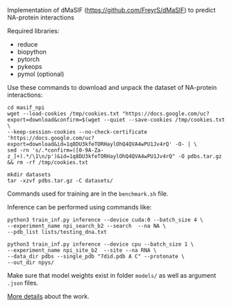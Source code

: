 Implementation of dMaSIF (https://github.com/FreyrS/dMaSIF) to predict NA-protein interactions

Required libraries:
- reduce 
- biopython
- pytorch
- pykeops
- pymol (optional)

Use these commands to download and unpack the dataset of NA-protein interactions:
```
cd masif_npi
wget --load-cookies /tmp/cookies.txt "https://docs.google.com/uc?export=download&confirm=$(wget --quiet --save-cookies /tmp/cookies.txt  \
--keep-session-cookies --no-check-certificate 'https://docs.google.com/uc?export=download&id=1q8DU3kfeTORHaylOhQ4QVA4wPU1Jv4rQ' -O- | \
sed -rn 's/.*confirm=([0-9A-Za-z_]+).*/\1\n/p')&id=1q8DU3kfeTORHaylOhQ4QVA4wPU1Jv4rQ" -O pdbs.tar.gz && rm -rf /tmp/cookies.txt

mkdir datasets
tar -xzvf pdbs.tar.gz -C datasets/
```
Commands used for training are in the `benchmark.sh` file.
    
Inference can be performed using commands like:
```
python3 train_inf.py inference --device cuda:0 --batch_size 4 \
--experiment_name npi_search_b2 --search  --na NA \
--pdb_list lists/testing_dna.txt 

python3 train_inf.py inference --device cpu --batch_size 1 \
--experiment_name npi_site_b2  --site --na RNA \
--data_dir pdbs --single_pdb "7did.pdb A C" --protonate \
--out_dir npys/
```
Make sure that model weights exist in folder `models/` as well as argument `.json` files.

[More details](https://doi.org/10.1007/978-3-031-49435-2_17) about the work. 